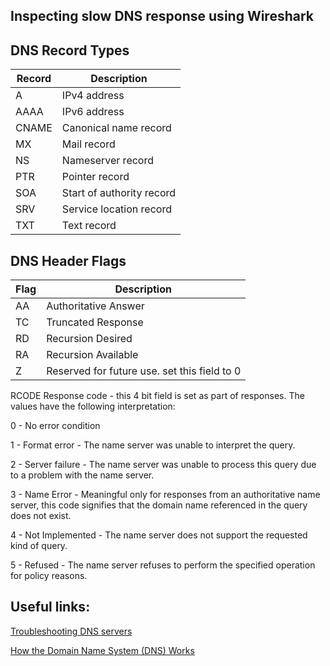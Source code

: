 Inspecting slow DNS response using Wireshark
---
DNS Record Types
--
| Record        | Description |
| ------------- | ------------- |
| A             | IPv4 address  |
| AAAA          | IPv6 address  |
| CNAME         | Canonical name record  |
| MX            | Mail record  |
| NS            | Nameserver record  |
| PTR           | Pointer record  |
| SOA           | Start of authority record  |
| SRV           | Service location record  |
| TXT           | Text record  |

DNS Header Flags
--
| Flag          | Description |
| ------------- | ------------- |
| AA            | Authoritative Answer  |
| TC            | Truncated Response  |
| RD            | Recursion Desired  |
| RA            | Recursion Available  |
| Z             | Reserved for future use. set this field to 0 |

RCODE Response code - this 4 bit field is set as part of responses. The values have the following
interpretation:

0 - No error condition

1 - Format error - The name server was unable to interpret the query.

2 - Server failure - The name server was unable to process this query due to a problem with
the name server.

3 - Name Error - Meaningful only for responses from an authoritative name server, this code
signifies that the domain name referenced in the query does not exist.

4 - Not Implemented - The name server does not support the requested kind of query.

5 - Refused - The name server refuses to perform the specified operation for policy reasons.

Useful links:
---

[Troubleshooting DNS servers](https://docs.microsoft.com/en-us/windows-server/networking/dns/troubleshoot/troubleshoot-dns-server)

[How the Domain Name System (DNS) Works](https://www.verisign.com/en_US/website-presence/online/how-dns-works/index.xhtml)
